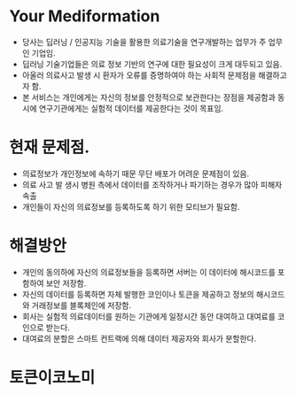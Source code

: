 # Your Mediformation

- 당사는 딥러닝 / 인공지능 기술을 활용한 의료기술을 연구개발하는 업무가 주 업무인 기업임.
- 딥러닝 기술기업들은 의료 정보 기반의 연구에 대한 필요성이 크게 대두되고 있음.
- 아울러 의료사고 발생 시 환자가 오류를 증명하여야 하는 사회적 문제점을 해결하고자 함.
- 본 서비스는 개인에게는 자신의 정보를 안정적으로 보관한다는 장점을 제공함과 동시에 연구기관에게는 실험적 데이터를 제공한다는 것이 목표임.

#  현재 문제점.
- 의료정보가 개인정보에 속하기 때문 무단 배포가  어려운 문제점이 있음.
- 의료 사고 발 생시 병원 측에서 데이터를 조작하거나 파기하는 경우가 많아 피해자 속출
- 개인들이 자신의  의료정보를 등록하도록 하기 위한 모티브가 필요함.

# 해결방안
- 개인의 동의하에 자신의 의료정보들을 등록하면 서버는 이 데이터에 해시코드를 포함하여 보안 저장함.
- 자신의 데이터를 등록하면 자체 발행한 코인이나 토큰을 제공하고 정보의 해시코드와 거래정보를 블록체인에 저장함.
- 회사는 실험적 의료데이터를 원하는 기관에게 일정시간 동안 대여하고 대여료를 코인으로 받는다.
- 대여료의 분할은 스마트 컨트랙에 의해 데이터 제공자와 회사가 분할한다.

# 토큰이코노미

